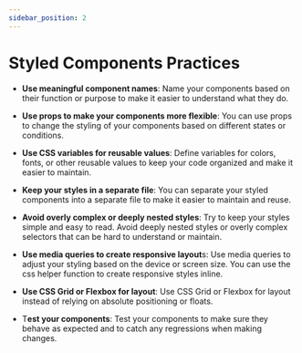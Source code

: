```yaml
---
sidebar_position: 2
---
```


# Styled Components Practices

- **Use meaningful component names**: Name your components based on their function or purpose to make it easier to understand what they do.

- **Use props to make your components more flexible**: You can use props to change the styling of your components based on different states or conditions.

- **Use CSS variables for reusable values**: Define variables for colors, fonts, or other reusable values to keep your code organized and make it easier to maintain.

- **Keep your styles in a separate file**: You can separate your styled components into a separate file to make it easier to maintain and reuse.

- **Avoid overly complex or deeply nested styles**: Try to keep your styles simple and easy to read. Avoid deeply nested styles or overly complex selectors that can be hard to understand or maintain.

- **Use media queries to create responsive layout**s: Use media queries to adjust your styling based on the device or screen size. You can use the css helper function to create responsive styles inline.

- **Use CSS Grid or Flexbox for layout**: Use CSS Grid or Flexbox for layout instead of relying on absolute positioning or floats.

- T**est your components**: Test your components to make sure they behave as expected and to catch any regressions when making changes.
